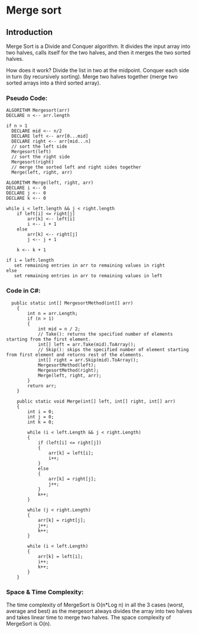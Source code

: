 # Merge sort

## Introduction

Merge Sort is a Divide and Conquer algorithm. It divides the input array into two halves, calls itself for the two halves, and then it merges the two sorted halves.

How does it work?
Divide the list in two at the midpoint.
Conquer each side in turn (by recursively sorting).
Merge two halves together (merge two sorted arrays into a third sorted array).
### Pseudo Code:

    ALGORITHM Mergesort(arr)
    DECLARE n <-- arr.length

    if n > 1
      DECLARE mid <-- n/2
      DECLARE left <-- arr[0...mid]
      DECLARE right <-- arr[mid...n]
      // sort the left side
      Mergesort(left)
      // sort the right side
      Mergesort(right)
      // merge the sorted left and right sides together
      Merge(left, right, arr)

    ALGORITHM Merge(left, right, arr)
    DECLARE i <-- 0
    DECLARE j <-- 0
    DECLARE k <-- 0

    while i < left.length && j < right.length
        if left[i] <= right[j]
            arr[k] <-- left[i]
            i <-- i + 1
        else
            arr[k] <-- right[j]
            j <-- j + 1

        k <-- k + 1

    if i = left.length
       set remaining entries in arr to remaining values in right
    else
       set remaining entries in arr to remaining values in left

### Code in C#:

      public static int[] MergesortMethod(int[] arr)
        {
            int n = arr.Length;
            if (n > 1)
            {
                int mid = n / 2;
                // Take(): returns the specified number of elements starting from the first element.
                int[] left = arr.Take(mid).ToArray();
                // Skip(): skips the specified number of element starting from first element and returns rest of the elements.
                int[] right = arr.Skip(mid).ToArray();
                MergesortMethod(left);
                MergesortMethod(right);
                Merge(left, right, arr);
            }
            return arr;
        }

        public static void Merge(int[] left, int[] right, int[] arr)
        {
            int i = 0;
            int j = 0;
            int k = 0;

            while (i < left.Length && j < right.Length)
            {
                if (left[i] <= right[j])
                {
                    arr[k] = left[i];
                    i++;
                }
                else
                {
                    arr[k] = right[j];
                    j++;
                }
                k++;
            }

            while (j < right.Length)
            {
                arr[k] = right[j];
                j++;
                k++;
            }

            while (i < left.Length)
            {
                arr[k] = left[i];
                i++;
                k++;
            }
        }
### Space & Time Complexity:
The time complexity of MergeSort is O(n*Log n) in all the 3 cases (worst, average and best) as the mergesort always divides the array into two halves and takes linear time to merge two halves.
The space complexity of MergeSort is O(n).
